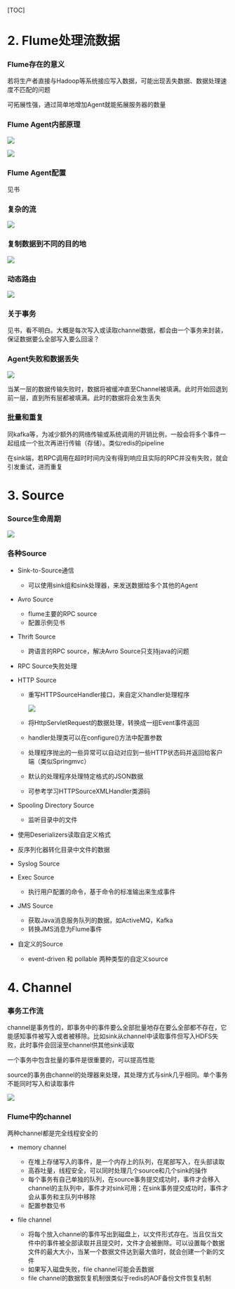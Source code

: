 [TOC]

# 2. Flume处理流数据

### Flume存在的意义

若将生产者直接与Hadoop等系统接应写入数据，可能出现丢失数据、数据处理速度不匹配的问题

可拓展性强，通过简单地增加Agent就能拓展服务器的数量

### Flume Agent内部原理

![](2-1.jpg)

![](2-2.jpg)

### Flume Agent配置

见书

### 复杂的流

![](2-3.jpg)

### 复制数据到不同的目的地

![](2-4.jpg)

### 动态路由

![](2-5.jpg)

### 关于事务

见书，看不明白。大概是每次写入或读取channel数据，都会由一个事务来封装，保证数据要么全部写入要么回滚？

### Agent失败和数据丢失

![](2-6.jpg)

当某一层的数据传输失败时，数据将被缓冲直至Channel被填满。此时开始回退到前一层，直到所有层都被填满。此时的数据将会发生丢失

### 批量和重复

同kafka等，为减少额外的网络传输或系统调用的开销比例，一般会将多个事件一起组成一个批次再进行传输（存储）。类似redis的pipeline

在sink端，若RPC调用在超时时间内没有得到响应且实际的RPC并没有失败，就会引发重试，进而重复

# 3. Source

### Source生命周期

![](3-1.jpg)

### 各种Source

- Sink-to-Source通信
  
  - 可以使用sink组和sink处理器，来发送数据给多个其他的Agent
  
- Avro Source
  - flume主要的RPC source
  - 配置示例见书
  
- Thrift Source
  
  - 跨语言的RPC source，解决Avro Source只支持java的问题
  
- RPC Source失败处理

- HTTP Source

  - 重写HTTPSourceHandler接口，来自定义handler处理程序

    ![](3-2.jpg)

  - 将HttpServletRequest的数据处理，转换成一组Event事件返回

  - handler处理类可以在configure()方法中配置参数

  - 处理程序抛出的一些异常可以自动对应到一些HTTP状态码并返回给客户端（类似Springmvc）

  - 默认的处理程序处理特定格式的JSON数据

  - 可参考学习HTTPSourceXMLHandler类源码

- Spooling Directory Source
  
  - 监听目录中的文件
- 使用Deserializers读取自定义格式
  
- 反序列化器转化目录中文件的数据
  
- Syslog Source
- Exec Source
  
  - 执行用户配置的命令，基于命令的标准输出来生成事件
- JMS Source
  - 获取Java消息服务队列的数据，如ActiveMQ，Kafka
  - 转换JMS消息为Flume事件
- 自定义的Source
  
  - event-driven 和 pollable 两种类型的自定义source

# 4. Channel

### 事务工作流

channel是事务性的，即事务中的事件要么全部批量地存在要么全部都不存在，它能感知事件被写入或者被移除。比如sink从channel中读取事件但写入HDFS失败，此时事件会回滚至channel供其他sink读取

一个事务中包含批量的事件是很重要的，可以提高性能

source的事务由channel的处理器来处理，其处理方式与sink几乎相同。单个事务不能同时写入和读取事件

![](4-1.jpg)

### Flume中的channel

两种channel都是完全线程安全的

- memory channel
  - 在堆上存储写入的事件，是一个内存上的队列，在尾部写入，在头部读取
  - 高吞吐量，线程安全，可以同时处理几个source和几个sink的操作
  - 每个事务有自己单独的队列，在source事务提交成功时，事件才会移入channel的主队列中，事件才对sink可用；在sink事务提交成功时，事件才会从事务和主队列中移除
  - 配置参数见书

- file channel
  - 将每个放入channel的事件写出到磁盘上，以文件形式存在。当且仅当文件中的事件被全部读取并且提交时，文件才会被删除。可以设置每个数据文件的最大大小，当某一个数据文件达到最大值时，就会创建一个新的文件
  - 如果写入磁盘失败，file channel可能会丢数据
  - file channel的数据恢复机制很类似于redis的AOF备份文件恢复机制

